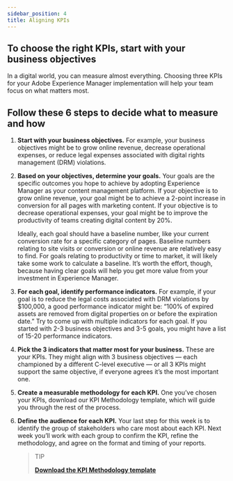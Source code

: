 ```yaml
---
sidebar_position: 4
title: Aligning KPIs
---
```



## To choose the right KPIs, start with your business objectives

In a digital world, you can measure almost everything. Choosing three KPIs for your Adobe Experience Manager implementation will help your team focus on what matters most.

## **Follow these 6 steps to decide what to measure and how**

1. **Start with your business objectives.** For example, your business objectives might be to grow online revenue, decrease operational expenses, or reduce legal expenses associated with digital rights management (DRM) violations.
2. **Based on your objectives, determine your goals.** Your goals are the specific outcomes you hope to achieve by adopting Experience Manager as your content management platform. If your objective is to grow online revenue, your goal might be to achieve a 2-point increase in conversion for all pages with marketing content. If your objective is to decrease operational expenses, your goal might be to improve the productivity of teams creating digital content by 20%.

   Ideally, each goal should have a baseline number, like your current conversion rate for a specific category of pages. Baseline numbers relating to site visits or conversion or online revenue are relatively easy to find. For goals relating to productivity or time to market, it will likely take some work to calculate a baseline. It’s worth the effort, though, because having clear goals will help you get more value from your investment in Experience Manager.
3. **For each goal, identify performance indicators.** For example, if your goal is to reduce the legal costs associated with DRM violations by $100,000, a good performance indicator might be: “100% of expired assets are removed from digital properties on or before the expiration date.” Try to come up with multiple indicators for each goal. If you started with 2-3 business objectives and 3-5 goals, you might have a list of 15-20 performance indicators.
4. **Pick the 3 indicators that matter most for your business.** These are your KPIs. They might align with 3 business objectives — each championed by a different C-level executive — or all 3 KPIs might support the same objective, if everyone agrees it’s the most important one.
5. **Create a measurable methodology for each KPI.** One you’ve chosen your KPIs, download our KPI Methodology template, which will guide you through the rest of the process.
6. **Define the audience for each KPI.** Your last step for this week is to identify the group of stakeholders who care most about each KPI. Next week you’ll work with each group to confirm the KPI, refine the methodology, and agree on the format and timing of your reports.

   > TIP
   >
   > **[Download the KPI Methodology template](https://experienceleague.adobe.com/welcome/aem/assets/img/KPI_Methodology_Template.png?lang=en)**